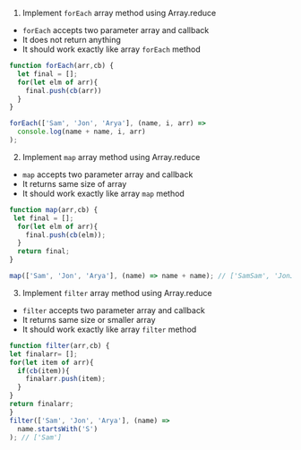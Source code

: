 1. Implement `forEach` array method using Array.reduce

- `forEach` accepts two parameter array and callback
- It does not return anything
- It should work exactly like array `forEach` method

```js
function forEach(arr,cb) {
  let final = [];
  for(let elm of arr){
    final.push(cb(arr))
  }
}

forEach(['Sam', 'Jon', 'Arya'], (name, i, arr) =>
  console.log(name + name, i, arr)
);
```

2. Implement `map` array method using Array.reduce

- `map` accepts two parameter array and callback
- It returns same size of array
- It should work exactly like array `map` method

```js
function map(arr,cb) {
 let final = [];
  for(let elm of arr){
    final.push(cb(elm));
  }
  return final;
}

map(['Sam', 'Jon', 'Arya'], (name) => name + name); // ['SamSam', 'JonJon', 'AryaArya']
```

3. Implement `filter` array method using Array.reduce

- `filter` accepts two parameter array and callback
- It returns same size or smaller array
- It should work exactly like array `filter` method

```js
function filter(arr,cb) {
let finalarr= [];
for(let item of arr){
  if(cb(item)){
    finalarr.push(item);
  }
}
return finalarr;
}
filter(['Sam', 'Jon', 'Arya'], (name) =>
  name.startsWith('S')
); // ['Sam']
```
